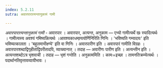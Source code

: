 ```yaml
---
index: 5.2.11
sutra: अवारपारात्यन्तानुकामं गामी

---
```

_अवारपारात्यन्तानुकामं गामी_ - अवारपार । अवारपार, अत्यन्त, अनुकाम — एभ्यो गामीत्यर्थे खः स्यादित्यर्थः । गामीत्यस्य अवश्यं गमिष्यन्नित्यर्थः ।आवश्यकाधमण्र्ययोर्णिनि॑रिति णिनिः । 'भविष्यति गम्यादयः' इति भविष्यत्कालता । 'बहुलमाभीक्ष्ण्ये' इति वा णिनिः । अवारपारीण इति । अवारपारं गामीति विग्रहः । अवारपारशब्दाद्विगृहीताद्विपरीतादपि, व्याख्यानात् । तदाह — अवारीणः पारीण इति । अत्यन्तीन इति । अत्यन्तशब्दोऽत्र भृशवाची । तदाह — भृशं गन्तेति । अनुकाममिति । कामः=इच्छा । तामनतिक्रम्येत्यर्थः । पदार्थानतिवृत्तावव्यायीभावः ।